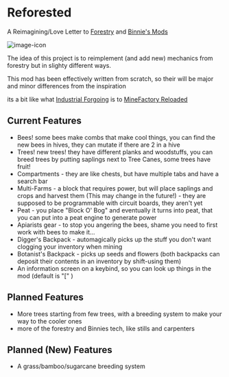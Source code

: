 # Reforested
A Reimagining/Love Letter to [Forestry](https://modrinth.com/mod/forestry) and [Binnie's Mods](https://modrinth.com/mod/binnies-mods)

![image-icon](https://i.ibb.co/1K8Kz0V/Screenshot-2024-07-25-143854.png)

The idea of this project is to reimplement (and add new) mechanics from forestry but in slighty different ways.

This mod has been effectively written from scratch, so their will be major and minor differences from the inspiration

its a bit like what [Industrial Forgoing](https://modrinth.com/mod/industrial-foregoing) is to [MineFactory Reloaded](https://ftbwiki.org/MineFactory_Reloaded)

## Current Features
- Bees! some bees make combs that make cool things, you can find the new bees in hives, they can mutate if there are 2 in a hive
- Trees! new trees! they have different planks and woodstuffs, you can breed trees by putting saplings next to Tree Canes, some trees have fruit!
- Compartments - they are like chests, but have multiple tabs and have a search bar
- Multi-Farms - a block that requires power, but will place saplings and crops and harvest them (This may change in the future!) - they are supposed to be programmable with circuit boards, they aren't yet
- Peat - you place "Block O' Bog" and eventually it turns into peat, that you can put into a peat engine to generate power
- Apiarists gear - to stop you angering the bees, shame you need to first work with bees to make it...
- Digger's Backpack - automagically picks up the stuff you don't want clogging your inventory when mining
- Botanist's Backpack - picks up seeds and flowers (both backpacks can deposit their contents in an inventory by shift-using them)
- An information screen on a keybind, so you can look up things in the mod (default is "[" )

## Planned Features

- More trees starting from few trees, with a breeding system to make your way to the cooler ones
- more of the forestry and Binnies tech, like stills and carpenters

## Planned (New) Features
- A grass/bamboo/sugarcane breeding system